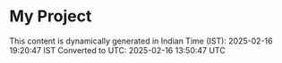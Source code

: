 # My Project

This content is dynamically generated in Indian Time (IST): 2025-02-16 19:20:47 IST
Converted to UTC: 2025-02-16 13:50:47 UTC
